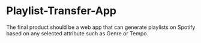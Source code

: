 # Playlist-Transfer-App
The final product should be a web app that can generate playlists on Spotify based on any selected attribute such as Genre or Tempo.
